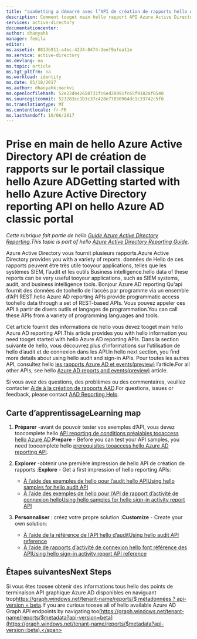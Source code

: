 ```yaml
---
title: "aaaGetting a démarré avec l’API de création de rapports hello Azure AD sur le portail classique hello Azure AD | Documents Microsoft"
description: Comment tooget main hello rapport API Azure Active Directory
services: active-directory
documentationcenter: 
author: dhanyahk
manager: femila
editor: 
ms.assetid: 8813b911-a4ec-4234-8474-2eef9afea11e
ms.service: active-directory
ms.devlang: na
ms.topic: article
ms.tgt_pltfrm: na
ms.workload: identity
ms.date: 05/18/2017
ms.author: dhanyahk;markvi
ms.openlocfilehash: 52e22d442650731fc6ed28991fc65f9182af0540
ms.sourcegitcommit: 523283cc1b3c37c428e77850964dc1c33742c5f0
ms.translationtype: MT
ms.contentlocale: fr-FR
ms.lasthandoff: 10/06/2017
---
```

# <a name="getting-started-with-hello-azure-active-directory-reporting-api-on-hello-azure-ad-classic-portal"></a><span data-ttu-id="564a2-103">Prise en main de hello Azure Active Directory API de création de rapports sur le portail classique hello Azure AD</span><span class="sxs-lookup"><span data-stu-id="564a2-103">Getting started with hello Azure Active Directory reporting API on hello Azure AD classic portal</span></span>
<span data-ttu-id="564a2-104">*Cette rubrique fait partie de hello [Guide Azure Active Directory Reporting](active-directory-reporting-guide.md).*</span><span class="sxs-lookup"><span data-stu-id="564a2-104">*This topic is part of hello [Azure Active Directory Reporting Guide](active-directory-reporting-guide.md).*</span></span>

<span data-ttu-id="564a2-105">Azure Active Directory vous fournit plusieurs rapports.</span><span class="sxs-lookup"><span data-stu-id="564a2-105">Azure Active Directory provides you with a variety of reports.</span></span> <span data-ttu-id="564a2-106">données de Hello de ces rapports peuvent être très utile tooyour applications, telles que les systèmes SIEM, l’audit et les outils Business intelligence.</span><span class="sxs-lookup"><span data-stu-id="564a2-106">hello data of these reports can be very useful tooyour applications, such as SIEM systems, audit, and business intelligence tools.</span></span> <span data-ttu-id="564a2-107">Bonjour Azure AD reporting Qu'api fournit des données de toohello de l’accès par programme via un ensemble d’API REST.</span><span class="sxs-lookup"><span data-stu-id="564a2-107">hello Azure AD reporting APIs provide programmatic access toohello data through a set of REST-based APIs.</span></span> <span data-ttu-id="564a2-108">Vous pouvez appeler ces API à partir de divers outils et langages de programmation.</span><span class="sxs-lookup"><span data-stu-id="564a2-108">You can call these APIs from a variety of programming languages and tools.</span></span>

<span data-ttu-id="564a2-109">Cet article fournit des informations de hello vous devez tooget main hello Azure AD reporting API.</span><span class="sxs-lookup"><span data-stu-id="564a2-109">This article provides you with hello information you need tooget started with hello Azure AD reporting APIs.</span></span>
<span data-ttu-id="564a2-110">Dans la section suivante de hello, vous découvrez plus d’informations sur l’utilisation de hello d’audit et de connexion dans les API.</span><span class="sxs-lookup"><span data-stu-id="564a2-110">In hello next section, you find more details about using hello audit and sign-in APIs.</span></span> <span data-ttu-id="564a2-111">Pour toutes les autres API, consultez hello [les rapports Azure AD et events(preview)](https://msdn.microsoft.com/Library/Azure/Ad/Graph/howto/azure-ad-reports-and-events-preview) l’article.</span><span class="sxs-lookup"><span data-stu-id="564a2-111">For all other APIs, see hello [Azure AD reports and events(preview)](https://msdn.microsoft.com/Library/Azure/Ad/Graph/howto/azure-ad-reports-and-events-preview) article.</span></span>

<span data-ttu-id="564a2-112">Si vous avez des questions, des problèmes ou des commentaires, veuillez contacter [Aide à la création de rapports AAD](mailto:aadreportinghelp@microsoft.com).</span><span class="sxs-lookup"><span data-stu-id="564a2-112">For questions, issues or feedback, please contact [AAD Reporting Help](mailto:aadreportinghelp@microsoft.com).</span></span>

## <a name="learning-map"></a><span data-ttu-id="564a2-113">Carte d’apprentissage</span><span class="sxs-lookup"><span data-stu-id="564a2-113">Learning map</span></span>
1. <span data-ttu-id="564a2-114">**Préparer** -avant de pouvoir tester vos exemples d’API, vous devez toocomplete hello [API reporting de conditions préalables tooaccess hello Azure AD](active-directory-reporting-api-prerequisites.md).</span><span class="sxs-lookup"><span data-stu-id="564a2-114">**Prepare** - Before you can test your API samples, you need toocomplete hello [prerequisites tooaccess hello Azure AD reporting API](active-directory-reporting-api-prerequisites.md).</span></span>
2. <span data-ttu-id="564a2-115">**Explorer** -obtenir une première impression de hello API de création de rapports :</span><span class="sxs-lookup"><span data-stu-id="564a2-115">**Explore** - Get a first impression of hello reporting APIs:</span></span>
   
   * [<span data-ttu-id="564a2-116">À l’aide des exemples de hello pour l’audit hello API</span><span class="sxs-lookup"><span data-stu-id="564a2-116">Using hello samples for hello audit API</span></span>](active-directory-reporting-api-audit-samples.md) 
   * [<span data-ttu-id="564a2-117">À l’aide des exemples de hello pour l’API de rapport d’activité de connexion hello</span><span class="sxs-lookup"><span data-stu-id="564a2-117">Using hello samples for hello sign-in activity report API</span></span>](active-directory-reporting-api-sign-in-activity-samples.md)
3. <span data-ttu-id="564a2-118">**Personnaliser** : créez votre propre solution :</span><span class="sxs-lookup"><span data-stu-id="564a2-118">**Customize** -  Create your own solution:</span></span> 
   
   * [<span data-ttu-id="564a2-119">À l’aide de la référence de l’API hello d’audit</span><span class="sxs-lookup"><span data-stu-id="564a2-119">Using hello audit API reference</span></span>](active-directory-reporting-api-audit-reference.md) 
   * [<span data-ttu-id="564a2-120">À l’aide de rapports d’activité de connexion hello font référence des API</span><span class="sxs-lookup"><span data-stu-id="564a2-120">Using hello sign-in activity report API reference</span></span>](active-directory-reporting-api-sign-in-activity-reference.md)

## <a name="next-steps"></a><span data-ttu-id="564a2-121">Étapes suivantes</span><span class="sxs-lookup"><span data-stu-id="564a2-121">Next Steps</span></span>
<span data-ttu-id="564a2-122">Si vous êtes toosee obtenir des informations tous hello des points de terminaison API graphique Azure AD disponibles en naviguant trop[https://graph.windows.net/tenant-name/reports/$ métadonnées ? api-version = beta](https://graph.windows.net/tenant-name/reports/$metadata?api-version=beta).</span><span class="sxs-lookup"><span data-stu-id="564a2-122">If you are curious toosee all of hello available Azure AD Graph API endpoints by navigating too[https://graph.windows.net/tenant-name/reports/$metadata?api-version=beta](https://graph.windows.net/tenant-name/reports/$metadata?api-version=beta).</span></span>

